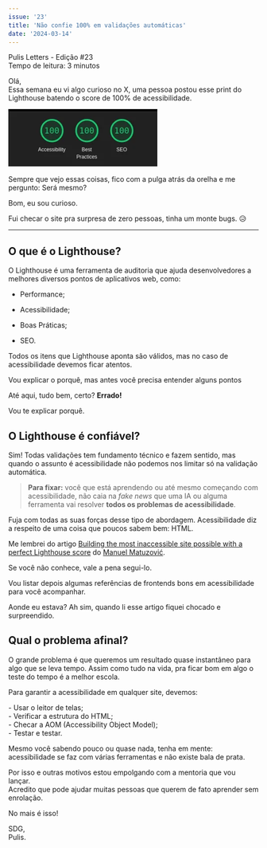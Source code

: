 ```yaml
---
issue: '23'
title: 'Não confie 100% em validações automáticas'
date: '2024-03-14'
---
```


Pulis Letters - Edição #23  
Tempo de leitura: 3 minutos

Olá,  
Essa semana eu vi algo curioso no X, uma pessoa postou esse print do Lighthouse batendo o score de 100% de acessibilidade.

![Score do Lighthouse com todas as validações em 100%](images/lighthouse-300x115.webp)

Sempre que vejo essas coisas, fico com a pulga atrás da orelha e me pergunto: Será mesmo?

Bom, eu sou curioso.

Fui checar o site pra surpresa de zero pessoas, tinha um monte bugs. 😥

---

## O que é o Lighthouse?

O Lighthouse é uma ferramenta de auditoria que ajuda desenvolvedores a melhores diversos pontos de aplicativos web, como:

- Performance;

- Acessibilidade;

- Boas Práticas;

- SEO.

Todos os itens que Lighthouse aponta são válidos, mas no caso de acessibilidade devemos ficar atentos.

Vou explicar o porquê, mas antes você precisa entender alguns pontos

Até aqui, tudo bem, certo? **Errado!**

Vou te explicar porquê.

## O Lighthouse é confiável?

Sim! Todas validações tem fundamento técnico e fazem sentido, mas quando o assunto é acessibilidade não podemos nos limitar só na validação automática.

> **Para fixar:** você que está aprendendo ou até mesmo começando com acessibilidade, não caia na *fake news* que uma IA ou alguma ferramenta vai resolver **todos os problemas de acessibilidade**.

Fuja com todas as suas forças desse tipo de abordagem. Acessibilidade diz a respeito de uma coisa que poucos sabem bem: HTML.

Me lembrei do artigo [Building the most inaccessible site possible with a perfect Lighthouse score](https://www.matuzo.at/blog/building-the-most-inaccessible-site-possible-with-a-perfect-lighthouse-score/) do [Manuel Matuzović](https://www.matuzo.at/about-me).

Se você não conhece, vale a pena segui-lo.

Vou listar depois algumas referências de frontends bons em acessibilidade para você acompanhar.

Aonde eu estava? Ah sim, quando li esse artigo fiquei chocado e surpreendido.

## Qual o problema afinal?

O grande problema é que queremos um resultado quase instantâneo para algo que se leva tempo. Assim como tudo na vida, pra ficar bom em algo o teste do tempo é a melhor escola.

Para garantir a acessibilidade em qualquer site, devemos:

\- Usar o leitor de telas;  
\- Verificar a estrutura do HTML;  
\- Checar a AOM (Accessibility Object Model);  
\- Testar e testar.

Mesmo você sabendo pouco ou quase nada, tenha em mente: acessibilidade se faz com várias ferramentas e não existe bala de prata.

Por isso e outras motivos estou empolgando com a mentoria que vou lançar.  
Acredito que pode ajudar muitas pessoas que querem de fato aprender sem enrolação.

No mais é isso!

SDG,  
Pulis.
